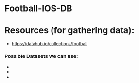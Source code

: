 # Football-IOS-DB

# Resources (for gathering data):
- https://datahub.io/collections/football

### Possible Datasets we can use:
-
-
-
